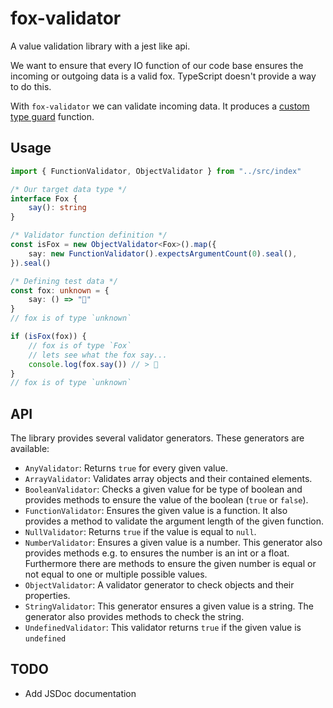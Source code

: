 # fox-validator

A value validation library with a jest like api.

We want to ensure that every IO function of our code base ensures the incoming
or outgoing data is a valid fox. TypeScript doesn't provide a way to do this.

With `fox-validator` we can validate incoming data. It produces a [custom type
guard](https://www.typescriptlang.org/docs/handbook/advanced-types.html#user-defined-type-guards)
function.

## Usage

```ts
import { FunctionValidator, ObjectValidator } from "../src/index"

/* Our target data type */
interface Fox {
    say(): string
}

/* Validator function definition */
const isFox = new ObjectValidator<Fox>().map({
    say: new FunctionValidator().expectsArgumentCount(0).seal(),
}).seal()

/* Defining test data */
const fox: unknown = {
    say: () => "🦊"
}
// fox is of type `unknown`

if (isFox(fox)) {
    // fox is of type `Fox`
    // lets see what the fox say...
    console.log(fox.say()) // > 🦊
}
// fox is of type `unknown`
```

## API

The library provides several validator generators. These generators are
available:

- `AnyValidator`: Returns `true` for every given value.
- `ArrayValidator`: Validates array objects and their contained elements.
- `BooleanValidator`: Checks a given value for be type of boolean and provides
  methods to ensure the value of the boolean (`true` or `false`).
- `FunctionValidator`: Ensures the given value is a function. It also provides a
  method to validate the argument length of the given function.
- `NullValidator`: Returns `true` if the value is equal to `null`.
- `NumberValidator`: Ensures a given value is a number. This generator also
  provides methods e.g. to ensures the number is an int or a float. Furthermore
  there are methods to ensure the given number is equal or not equal to one or
  multiple possible values.
- `ObjectValidator`: A validator generator to check objects and their
  properties.
- `StringValidator`: This generator ensures a given value is a string. The
  generator also provides methods to check the string.
- `UndefinedValidator`: This validator returns `true` if the given value is
  `undefined`

## TODO

- Add JSDoc documentation
